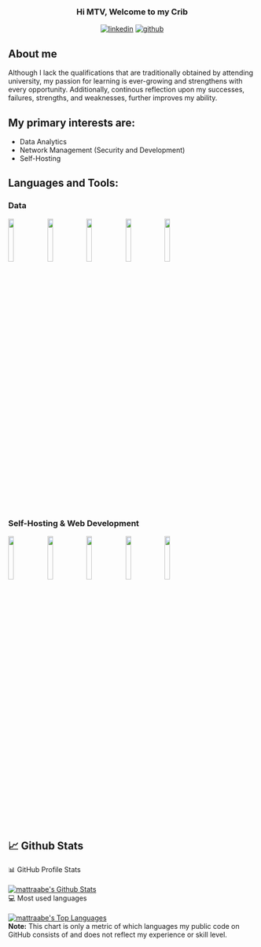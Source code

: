 <h3 align="center"> Hi MTV, Welcome to my Crib </h3>

<p align="center">
  <a href="https://www.linkedin.com/in/mattraabe/"><img alt="linkedin" title="Connect with me on LinkedIn" src="https://img.shields.io/badge/LinkedIn-Connect-white"/></a>
  <a href="https://github.com/mattraabe"><img alt="github" title="Follow me on Github" src="https://img.shields.io/github/followers/mattraabe?style=social"/></a>
</p>

## About me
Although I lack the qualifications that are traditionally obtained by attending university, my passion for learning is ever-growing and strengthens with every opportunity. Additionally, continous reflection upon my successes, failures, strengths, and weaknesses, further improves my ability.

## My primary interests are:
* Data Analytics
* Network Management (Security and Development)
* Self-Hosting


## Languages and Tools:

<h3> Data </h3>
<p>
  <code><img width="15%" src="https://www.vectorlogo.zone/logos/python/python-ar21.svg"></code>
  <code><img width="15%" src="https://www.vectorlogo.zone/logos/grafana/grafana-ar21.svg"></code>
  <code><img width="15%" src="https://www.vectorlogo.zone/logos/influxdata/influxdata-ar21.svg"></code>
  <code><img width="15%" src="https://www.vectorlogo.zone/logos/prometheusio/prometheusio-ar21.svg"></code>
  <code><img width="15%" src="https://www.vectorlogo.zone/logos/microsoft_powerbi/microsoft_powerbi-ar21.svg"></code>
</p>

<h3> Self-Hosting & Web Development </h3>
<p>
  <code><img width="15%" src="https://www.vectorlogo.zone/logos/docker/docker-ar21.svg"></code>
  <code><img width="15%" src="https://www.vectorlogo.zone/logos/nginx/nginx-ar21.svg"></code>
  <code><img width="15%" src="https://www.vectorlogo.zone/logos/cloudflare/cloudflare-ar21.svg"></code>
  <code><img width="15%" src="https://www.vectorlogo.zone/logos/pocoo_flask/pocoo_flask-ar21.svg"></code>
  <code><img width="15%" src="https://www.vectorlogo.zone/logos/getbootstrap/getbootstrap-ar21.svg"></code>
</p>

## 📈 Github Stats

<!-- https://github.com/anuraghazra/github-readme-stats -->
  <summary>📊 GitHub Profile Stats</summary>
  <br/>
  <a href="https://github.com/anuraghazra/github-readme-stats"><img alt="mattraabe's Github Stats" src="https://github-readme-stats.vercel.app/api?username=mattraabe&show_icons=true&count_private=true&hide=" /></a>
  <summary>💻 Most used languages</summary>
  <br/>
  <a href="https://github.com/anuraghazra/github-readme-stats"><img alt="mattraabe's Top Languages" src="https://github-readme-stats.vercel.app/api/top-langs/?username=mattraabe&langs_count=10&layout=compact#" /></a>
  <br/>
  <b>Note:</b> This chart is only a metric of which languages my public code on GitHub consists of and does not reflect my experience or skill level.

